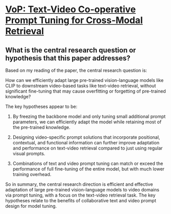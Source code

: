 # [VoP: Text-Video Co-operative Prompt Tuning for Cross-Modal Retrieval](https://arxiv.org/abs/2211.12764)

## What is the central research question or hypothesis that this paper addresses?

 Based on my reading of the paper, the central research question is: 

How can we efficiently adapt large pre-trained vision-language models like CLIP to downstream video-based tasks like text-video retrieval, without significant fine-tuning that may cause overfitting or forgetting of pre-trained knowledge?

The key hypotheses appear to be:

1) By freezing the backbone model and only tuning small additional prompt parameters, we can efficiently adapt the model while retaining most of the pre-trained knowledge. 

2) Designing video-specific prompt solutions that incorporate positional, contextual, and functional information can further improve adaptation and performance on text-video retrieval compared to just using regular visual prompts.

3) Combinations of text and video prompt tuning can match or exceed the performance of full fine-tuning of the entire model, but with much lower training overhead.

So in summary, the central research direction is efficient and effective adaptation of large pre-trained vision-language models to video domains via prompt tuning, with a focus on the text-video retrieval task. The key hypotheses relate to the benefits of collaborative text and video prompt design for model tuning.
